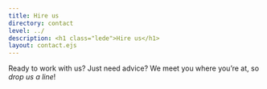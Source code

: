 ```yaml
---
title: Hire us
directory: contact
level: ../
description: <h1 class="lede">Hire us</h1>
layout: contact.ejs
---
```

<p class="major">Ready to work with us? Just need advice? We meet you where you’re at, so <em>drop us a line</em>!</p>